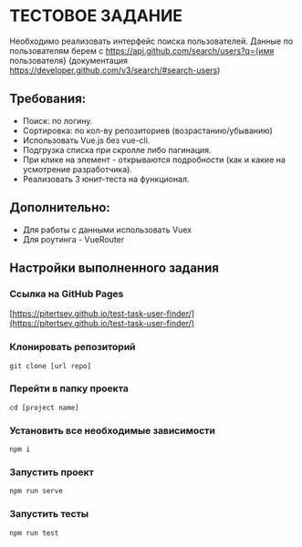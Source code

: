 # ТЕСТОВОЕ ЗАДАНИЕ
Необходимо реализовать интерфейс поиска пользователей.
Данные по пользователям берем с https://api.github.com/search/users?q={имя пользователя} (документация https://developer.github.com/v3/search/#search-users)

## Требования:
* Поиск: по логину.
* Сортировка: по кол-ву репозиториев (возрастанию/убыванию)
* Использовать Vue.js без vue-cli.
* Подгрузка списка при скролле либо пагинация.
* При клике на элемент - открываются подробности (как и какие на усмотрение разработчика).
* Реализовать 3 юнит-теста на функционал.

## Дополнительно:
* Для работы с данными использовать Vuex
* Для роутинга - VueRouter

## Настройки выполненного задания
### Ссылка на GitHub Pages
[https://pitertsev.github.io/test-task-user-finder/](https://pitertsev.github.io/test-task-user-finder/)

### Клонировать репозиторий
```
git clone [url repo]
```

### Перейти в папку проекта
```
cd [project name]
```

### Установить все необходимые зависимости
```
npm i
```

### Запустить проект
```
npm run serve
```

### Запустить тесты
```
npm run test
```
